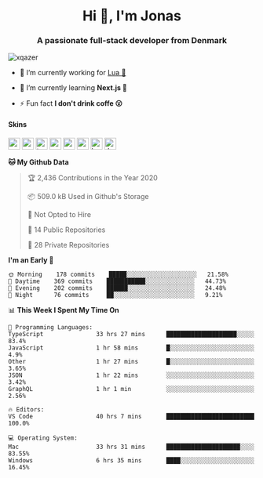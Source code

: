 <h1 align="center">Hi 👋, I'm Jonas</h1>
<h3 align="center">A passionate full-stack developer from Denmark</h3>

<p align="left"> <img src="https://komarev.com/ghpvc/?username=xqazer" alt="xqazer" /> </p>

- 🔭 I’m currently working for [Lua 🥰](https://lua.work) 

- 🌱 I’m currently learning **Next.js 🤯**

<!--- - 👨‍💻 All of my projects are available at [xqazer.github.io](xqazer.github.io) -->

- ⚡ Fun fact **I don't drink coffe 😮**

<h4>Skins</h4>
<p align="left">
  <img src="https://devicons.github.io/devicon/devicon.git/icons/react/react-original-wordmark.svg" alt="react" width="24" height="24"/>
  <img src="https://cdn.worldvectorlogo.com/logos/nextjs-3.svg" alt="nextjs" width="24" height="24"/>
  <img src="https://devicons.github.io/devicon/devicon.git/icons/typescript/typescript-original.svg" alt="typescript" width="24" height="24"/>
  <img src="https://devicons.github.io/devicon/devicon.git/icons/nodejs/nodejs-original-wordmark.svg" alt="nodejs" width="24" height="24"/>
  <img src="https://devicons.github.io/devicon/devicon.git/icons/postgresql/postgresql-original-wordmark.svg" alt="postgresql" width="24" height="24"/>
  <img src="https://www.vectorlogo.zone/logos/google_cloud/google_cloud-icon.svg" alt="gcp" width="24" height="24"/>
  <img src="https://www.vectorlogo.zone/logos/kubernetes/kubernetes-icon.svg" alt="kubernetes" width="24" height="24"/>
  <img src="https://devicons.github.io/devicon/devicon.git/icons/dot-net/dot-net-original-wordmark.svg" alt="dotnet" width="24" height="24"/>
</p>

<!--START_SECTION:waka-->
**🐱 My Github Data** 

> 🏆 2,436 Contributions in the Year 2020
 > 
> 📦 509.0 kB Used in Github's Storage 
 > 
> 🚫 Not Opted to Hire
 > 
> 📜 14 Public Repositories
 > 
> 🔑 28 Private Repositories 

**I'm an Early 🐤** 

```text
🌞 Morning    178 commits    █████░░░░░░░░░░░░░░░░░░░░   21.58% 
🌆 Daytime    369 commits    ███████████░░░░░░░░░░░░░░   44.73% 
🌃 Evening    202 commits    ██████░░░░░░░░░░░░░░░░░░░   24.48% 
🌙 Night      76 commits     ██░░░░░░░░░░░░░░░░░░░░░░░   9.21%

```


📊 **This Week I Spent My Time On** 

```text
💬 Programming Languages: 
TypeScript               33 hrs 27 mins      ████████████████████░░░░░   83.4% 
JavaScript               1 hr 58 mins        █░░░░░░░░░░░░░░░░░░░░░░░░   4.9% 
Other                    1 hr 27 mins        █░░░░░░░░░░░░░░░░░░░░░░░░   3.65% 
JSON                     1 hr 22 mins        ░░░░░░░░░░░░░░░░░░░░░░░░░   3.42% 
GraphQL                  1 hr 1 min          ░░░░░░░░░░░░░░░░░░░░░░░░░   2.56%

🔥 Editors: 
VS Code                  40 hrs 7 mins       █████████████████████████   100.0%

💻 Operating System: 
Mac                      33 hrs 31 mins      █████████████████████░░░░   83.55% 
Windows                  6 hrs 35 mins       ████░░░░░░░░░░░░░░░░░░░░░   16.45%

```


<!--END_SECTION:waka-->

